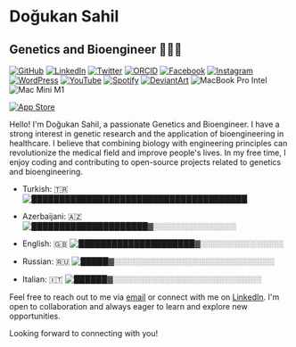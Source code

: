 # Doğukan Sahil

## Genetics and Bioengineer 👨🏽‍🔬

[![GitHub](https://img.shields.io/badge/GitHub-dogukansahil-blue?style=flat&logo=github)](https://github.com/dogukansahil)
[![LinkedIn](https://img.shields.io/badge/LinkedIn-dogukansahil-blue?style=flat&logo=linkedin)](https://www.linkedin.com/in/dogukansahil)
[![Twitter](https://img.shields.io/badge/Twitter-dogukansahil-blue?style=flat&logo=twitter)](https://twitter.com/dogukansahil)
[![ORCID](https://img.shields.io/badge/ORCID-0000--0001--5943--1401-blue?style=flat)](https://orcid.org/0000-0001-5943-1401)
[![Facebook](https://img.shields.io/badge/Facebook-DogukanSahilF-blue?style=flat&logo=facebook)](https://www.facebook.com/DogukanSahilF)
[![Instagram](https://img.shields.io/badge/Instagram-dogukansahil-blue?style=flat&logo=instagram)](https://www.instagram.com/dogukansahil/)
[![WordPress](https://img.shields.io/badge/WordPress-dogukansahil-blue?style=flat&logo=wordpress)](https://profiles.wordpress.org/dogukansahil/)
[![YouTube](https://img.shields.io/badge/YouTube-DoguSahil-red?style=flat&logo=youtube)](https://www.youtube.com/@DoguSahil)
[![Spotify](https://img.shields.io/badge/Spotify-DogukanSahil-green?style=flat&logo=spotify)](https://open.spotify.com/show/2E5z1FmExb8ozaJjuI9d7J?si=nACyI38UTSis-i1HmslgWg)
[![DeviantArt](https://img.shields.io/badge/DeviantArt-dogukansahil-blue?style=flat&logo=deviantart)](https://www.deviantart.com/dogukansahil)
![MacBook Pro Intel](https://img.shields.io/badge/MacBook%20Pro-Intel-blue?style=for-the-badge&logo=apple&logoColor=white)
![Mac Mini M1](https://img.shields.io/badge/Mac%20Mini-M1-orange?style=for-the-badge&logo=apple&logoColor=white)

[![App Store](https://img.shields.io/badge/App%20Store-Storage%20Statusbar-blue.svg)](https://apps.apple.com/tr/app/storage-statusbar/id6449625678?l=tr&mt=12)



Hello! I'm Doğukan Sahil, a passionate Genetics and Bioengineer. I have a strong interest in genetic research and the application of bioengineering in healthcare. I believe that combining biology with engineering principles can revolutionize the medical field and improve people's lives. In my free time, I enjoy coding and contributing to open-source projects related to genetics and bioengineering.


- Turkish: 🇹🇷 
  ![███████████████████████████████████████](https://progress-bar.dev/100/)

- Azerbaijani: 🇦🇿 
  ![█████████████████████▓░░░░░░░░░░░░░░░](https://progress-bar.dev/70/)

- English: 🇬🇧 
  ![█████████████████████▓░░░░░░░░░░░░░░░](https://progress-bar.dev/70/)

- Russian: 🇷🇺 
  ![█████▓░░░░░░░░░░░░░░░░░░░░░░░░░░░░░](https://progress-bar.dev/20/)

- Italian: 🇮🇹 
  ![██████▓░░░░░░░░░░░░░░░░░░░░░░░░░░░](https://progress-bar.dev/30/)

Feel free to reach out to me via [email](mailto:dogukansahil@gmail.com) or connect with me on [LinkedIn](https://www.linkedin.com/in/dogukansahil). I'm open to collaboration and always eager to learn and explore new opportunities.

Looking forward to connecting with you!
